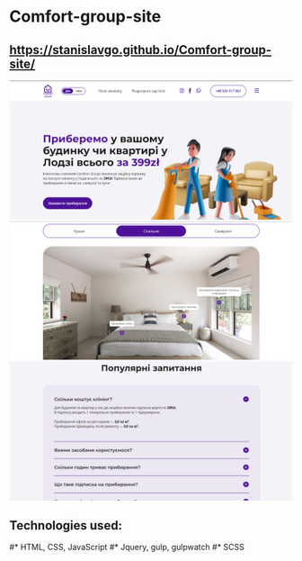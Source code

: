 # Comfort-group-site
## https://stanislavgo.github.io/Comfort-group-site/
![Photo of Comfort group site ](./img/photo-of-site1.png)
![Photo of Comfort group site ](./img/photo-of-site2.png)
![Photo of Comfort group site ](./img/photo-of-site3.png)
## Technologies used:
#* HTML, CSS, JavaScript
#* Jquery, gulp, gulpwatch
#* SCSS
